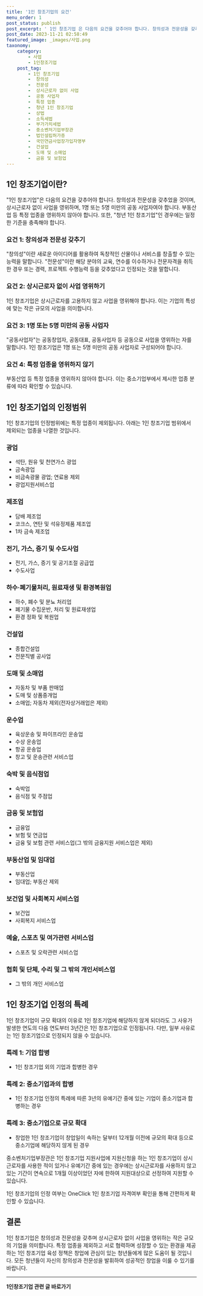 ```yaml
---
title: '1인 창조기업의 요건'
menu_order: 1
post_status: publish
post_excerpt: ' 1인 창조기업 은 다음의 요건을 갖추어야 합니다. 창의성과 전문성을 갖추었을 것이며, 상시근로자 없이 사업을 영위하며, 1명 또는 5명 미만의 공동 사업자여야 합니다. 부동산업 등 특정 업종을 영위하지 않아야 합니다. 또한,  청년 1인 창조기업 인 경우에는 일정한 기준을 충족해야 합니다.'
post_date: 2023-11-21 02:58:49
featured_image: _images/사업.png
taxonomy:
    category:
        - 사업
        - 1인창조기업
    post_tag:
        - 1인 창조기업
        -  창의성
        -  전문성
        -  상시근로자 없이 사업
        -  공동 사업자
        -  특정 업종
        -  청년 1인 창조기업
        -  상법
        -  소득세법
        -  부가가치세법
        -  중소벤처기업부장관
        -  법인설립허가증
        -  국민연금사업장가입자명부
        -  건설업
        -  도매 및 소매업
        -  금융 및 보험업
---
```



## 1인 창조기업이란?

"1인 창조기업"은 다음의 요건을 갖추어야 합니다. 창의성과 전문성을 갖추었을 것이며, 상시근로자 없이 사업을 영위하며, 1명 또는 5명 미만의 공동 사업자여야 합니다. 부동산업 등 특정 업종을 영위하지 않아야 합니다. 또한, "청년 1인 창조기업"인 경우에는 일정한 기준을 충족해야 합니다.

### 요건 1: 창의성과 전문성 갖추기

"창의성"이란 새로운 아이디어를 활용하여 독창적인 산물이나 서비스를 창출할 수 있는 능력을 말합니다. "전문성"이란 해당 분야의 교육, 연수를 이수하거나 전문자격을 취득한 경우 또는 경력, 프로젝트 수행능력 등을 갖추었다고 인정되는 것을 말합니다.

### 요건 2: 상시근로자 없이 사업 영위하기

1인 창조기업은 상시근로자를 고용하지 않고 사업을 영위해야 합니다. 이는 기업의 특성에 맞는 작은 규모의 사업을 의미합니다.

### 요건 3: 1명 또는 5명 미만의 공동 사업자

"공동사업자"는 공동창업자, 공동대표, 공동사업자 등 공동으로 사업을 영위하는 자를 말합니다. 1인 창조기업은 1명 또는 5명 미만의 공동 사업자로 구성되어야 합니다.

### 요건 4: 특정 업종을 영위하지 않기

부동산업 등 특정 업종을 영위하지 않아야 합니다. 이는 중소기업부에서 제시한 업종 분류에 따라 확인할 수 있습니다.

## 1인 창조기업의 인정범위

1인 창조기업의 인정범위에는 특정 업종이 제외됩니다. 아래는 1인 창조기업 범위에서 제외되는 업종을 나열한 것입니다.

### 광업

- 석탄, 원유 및 천연가스 광업
- 금속광업
- 비금속광물 광업; 연료용 제외
- 광업지원서비스업

### 제조업

- 담배 제조업
- 코크스, 연탄 및 석유정제품 제조업
- 1차 금속 제조업

### 전기, 가스, 증기 및 수도사업

- 전기, 가스, 증기 및 공기조절 공급업
- 수도사업

### 하수·폐기물처리, 원료재생 및 환경복원업

- 하수, 폐수 및 분뇨 처리업
- 폐기물 수집운반, 처리 및 원료재생업
- 환경 정화 및 복원업

### 건설업

- 종합건설업
- 전문직별 공사업

### 도매 및 소매업

- 자동차 및 부품 판매업
- 도매 및 상품중개업
- 소매업; 자동차 제외(전자상거래업은 제외)

### 운수업

- 육상운송 및 파이프라인 운송업
- 수상 운송업
- 항공 운송업
- 창고 및 운송관련 서비스업

### 숙박 및 음식점업

- 숙박업
- 음식점 및 주점업

### 금융 및 보험업

- 금융업
- 보험 및 연금업
- 금융 및 보험 관련 서비스업(그 밖의 금융지원 서비스업은 제외)

### 부동산업 및 임대업

- 부동산업
- 임대업; 부동산 제외

### 보건업 및 사회복지 서비스업

- 보건업
- 사회복지 서비스업

### 예술, 스포츠 및 여가관련 서비스업

- 스포츠 및 오락관련 서비스업

### 협회 및 단체, 수리 및 그 밖의 개인서비스업

- 그 밖의 개인 서비스업

## 1인 창조기업 인정의 특례

1인 창조기업이 규모 확대의 이유로 1인 창조기업에 해당하지 않게 되더라도 그 사유가 발생한 연도의 다음 연도부터 3년간은 1인 창조기업으로 인정됩니다. 다만, 일부 사유로는 1인 창조기업으로 인정되지 않을 수 있습니다.

### 특례 1: 기업 합병

- 1인 창조기업 외의 기업과 합병한 경우

### 특례 2: 중소기업과의 합병

- 1인 창조기업 인정의 특례에 따른 3년의 유예기간 중에 있는 기업이 중소기업과 합병하는 경우

### 특례 3: 중소기업으로 규모 확대

- 창업한 1인 창조기업이 창업일이 속하는 달부터 12개월 이전에 규모의 확대 등으로 중소기업에 해당하지 않게 된 경우

중소벤처기업부장관은 1인 창조기업 지원사업에 지원신청을 하는 1인 창조기업이 상시근로자를 사용한 적이 있거나 유예기간 중에 있는 경우에는 상시근로자를 사용하지 않고 있는 기간이 연속으로 1개월 이상이었던 자에 한하여 지원대상으로 선정하여 지원할 수 있습니다.

1인 창조기업의 인정 여부는 OneClick 1인 창조기업 자격여부 확인을 통해 간편하게 확인할 수 있습니다.

## 결론

1인 창조기업은 창의성과 전문성을 갖추며 상시근로자 없이 사업을 영위하는 작은 규모의 기업을 의미합니다. 특정 업종을 제외하고 서로 협력하며 성장할 수 있는 환경을 제공하는 1인 창조기업 육성 정책은 창업에 관심이 있는 청년들에게 많은 도움이 될 것입니다. 모든 청년들이 자신의 창의성과 전문성을 발휘하여 성공적인 창업을 이룰 수 있기를 바랍니다.
<!-- wp:separator -->
<hr class="wp-block-separator has-alpha-channel-opacity"/>
<!-- /wp:separator -->

<!-- wp:group {"backgroundColor":"base","layout":{"type":"constrained"}} -->
<div class="wp-block-group has-base-background-color has-background"><!-- wp:paragraph {"align":"center","fontSize":"medium"} -->
<p class="has-text-align-center has-large-font-size"><strong>1인창조기업 관련 글 바로가기</strong></p>
<!-- /wp:paragraph -->


<!-- wp:latest-posts
{"categories":[{"id":27060,"count":19,"description":"","link":"https://uknowlaw.com/category/1%ec%9d%b8%ec%b0%bd%ec%a1%b0%ea%b8%b0%ec%97%85/","name":"1인창조기업","slug":"1인창조기업","taxonomy":"category","parent":0,"meta":[],"_links":{"self":[{"href":"https://uknowlaw.com/wp-json/wp/v2/categories/27060"}],"collection":[{"href":"https://uknowlaw.com/wp-json/wp/v2/categories"}],"about":[{"href":"https://uknowlaw.com/wp-json/wp/v2/taxonomies/category"}],"wp:post_type":[{"href":"https://uknowlaw.com/wp-json/wp/v2/posts?categories=27060"}],"curies":[{"name":"wp","href":"https://api.w.org/{rel}","templated":true}]}}],"postsToShow":100,"excerptLength":28,"postLayout":"grid","columns":2,"featuredImageAlign":"left","featuredImageSizeSlug":"large","fontSize":"small"} /--></div>
<!-- /wp:group -->